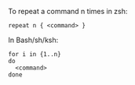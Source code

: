 To repeat a command n times in zsh:

`repeat n { <command> }`

In Bash/sh/ksh:

```
for i in {1..n}
do
  <command>
done
```
